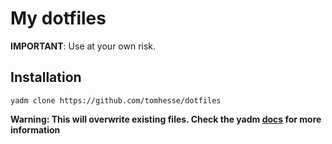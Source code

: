 # My dotfiles

**IMPORTANT**: Use at your own risk.

## Installation

`yadm clone https://github.com/tomhesse/dotfiles`

**Warning: This will overwrite existing files. Check the yadm
[docs](https://yadm.io/docs/getting_stated#) for more information**
